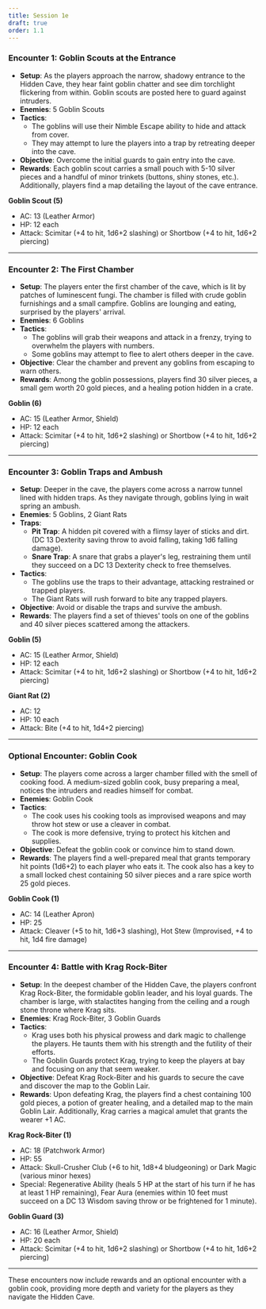 ```yaml
---
title: Session 1e
draft: true
order: 1.1
---
```


### Encounter 1: Goblin Scouts at the Entrance

- **Setup**: As the players approach the narrow, shadowy entrance to the Hidden Cave, they hear faint goblin chatter and see dim torchlight flickering from within. Goblin scouts are posted here to guard against intruders.
- **Enemies**: 5 Goblin Scouts
- **Tactics**:
  - The goblins will use their Nimble Escape ability to hide and attack from cover.
  - They may attempt to lure the players into a trap by retreating deeper into the cave.
- **Objective**: Overcome the initial guards to gain entry into the cave.
- **Rewards**: Each goblin scout carries a small pouch with 5-10 silver pieces and a handful of minor trinkets (buttons, shiny stones, etc.). Additionally, players find a map detailing the layout of the cave entrance.

**Goblin Scout (5)**

- AC: 13 (Leather Armor)
- HP: 12 each
- Attack: Scimitar (+4 to hit, 1d6+2 slashing) or Shortbow (+4 to hit, 1d6+2 piercing)

---

### Encounter 2: The First Chamber

- **Setup**: The players enter the first chamber of the cave, which is lit by patches of luminescent fungi. The chamber is filled with crude goblin furnishings and a small campfire. Goblins are lounging and eating, surprised by the players' arrival.
- **Enemies**: 6 Goblins
- **Tactics**:
  - The goblins will grab their weapons and attack in a frenzy, trying to overwhelm the players with numbers.
  - Some goblins may attempt to flee to alert others deeper in the cave.
- **Objective**: Clear the chamber and prevent any goblins from escaping to warn others.
- **Rewards**: Among the goblin possessions, players find 30 silver pieces, a small gem worth 20 gold pieces, and a healing potion hidden in a crate.

**Goblin (6)**

- AC: 15 (Leather Armor, Shield)
- HP: 12 each
- Attack: Scimitar (+4 to hit, 1d6+2 slashing) or Shortbow (+4 to hit, 1d6+2 piercing)

---

### Encounter 3: Goblin Traps and Ambush

- **Setup**: Deeper in the cave, the players come across a narrow tunnel lined with hidden traps. As they navigate through, goblins lying in wait spring an ambush.
- **Enemies**: 5 Goblins, 2 Giant Rats
- **Traps**:
  - **Pit Trap**: A hidden pit covered with a flimsy layer of sticks and dirt. (DC 13 Dexterity saving throw to avoid falling, taking 1d6 falling damage).
  - **Snare Trap**: A snare that grabs a player's leg, restraining them until they succeed on a DC 13 Dexterity check to free themselves.
- **Tactics**:
  - The goblins use the traps to their advantage, attacking restrained or trapped players.
  - The Giant Rats will rush forward to bite any trapped players.
- **Objective**: Avoid or disable the traps and survive the ambush.
- **Rewards**: The players find a set of thieves' tools on one of the goblins and 40 silver pieces scattered among the attackers.

**Goblin (5)**

- AC: 15 (Leather Armor, Shield)
- HP: 12 each
- Attack: Scimitar (+4 to hit, 1d6+2 slashing) or Shortbow (+4 to hit, 1d6+2 piercing)

**Giant Rat (2)**

- AC: 12
- HP: 10 each
- Attack: Bite (+4 to hit, 1d4+2 piercing)

---

### Optional Encounter: Goblin Cook

- **Setup**: The players come across a larger chamber filled with the smell of cooking food. A medium-sized goblin cook, busy preparing a meal, notices the intruders and readies himself for combat.
- **Enemies**: Goblin Cook
- **Tactics**:
  - The cook uses his cooking tools as improvised weapons and may throw hot stew or use a cleaver in combat.
  - The cook is more defensive, trying to protect his kitchen and supplies.
- **Objective**: Defeat the goblin cook or convince him to stand down.
- **Rewards**: The players find a well-prepared meal that grants temporary hit points (1d6+2) to each player who eats it. The cook also has a key to a small locked chest containing 50 silver pieces and a rare spice worth 25 gold pieces.

**Goblin Cook (1)**

- AC: 14 (Leather Apron)
- HP: 25
- Attack: Cleaver (+5 to hit, 1d6+3 slashing), Hot Stew (Improvised, +4 to hit, 1d4 fire damage)

---

### Encounter 4: Battle with Krag Rock-Biter

- **Setup**: In the deepest chamber of the Hidden Cave, the players confront Krag Rock-Biter, the formidable goblin leader, and his loyal guards. The chamber is large, with stalactites hanging from the ceiling and a rough stone throne where Krag sits.
- **Enemies**: Krag Rock-Biter, 3 Goblin Guards
- **Tactics**:
  - Krag uses both his physical prowess and dark magic to challenge the players. He taunts them with his strength and the futility of their efforts.
  - The Goblin Guards protect Krag, trying to keep the players at bay and focusing on any that seem weaker.
- **Objective**: Defeat Krag Rock-Biter and his guards to secure the cave and discover the map to the Goblin Lair.
- **Rewards**: Upon defeating Krag, the players find a chest containing 100 gold pieces, a potion of greater healing, and a detailed map to the main Goblin Lair. Additionally, Krag carries a magical amulet that grants the wearer +1 AC.

**Krag Rock-Biter (1)**

- AC: 18 (Patchwork Armor)
- HP: 55
- Attack: Skull-Crusher Club (+6 to hit, 1d8+4 bludgeoning) or Dark Magic (various minor hexes)
- Special: Regenerative Ability (heals 5 HP at the start of his turn if he has at least 1 HP remaining), Fear Aura (enemies within 10 feet must succeed on a DC 13 Wisdom saving throw or be frightened for 1 minute).

**Goblin Guard (3)**

- AC: 16 (Leather Armor, Shield)
- HP: 20 each
- Attack: Scimitar (+4 to hit, 1d6+2 slashing) or Shortbow (+4 to hit, 1d6+2 piercing)

---

These encounters now include rewards and an optional encounter with a goblin cook, providing more depth and variety for the players as they navigate the Hidden Cave.
